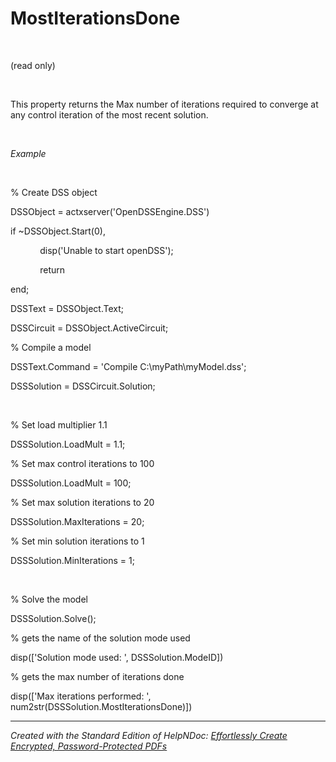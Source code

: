 # MostIterationsDone

&nbsp;

(read only)

&nbsp;

This property returns the Max number of iterations required to converge at any control iteration of the most recent solution.

&nbsp;

*Example*

&nbsp;

% Create DSS object

DSSObject = actxserver('OpenDSSEngine.DSS')

if ~DSSObject.Start(0),

&nbsp; &nbsp; &nbsp; &nbsp; &nbsp; &nbsp; disp('Unable to start openDSS');

&nbsp; &nbsp; &nbsp; &nbsp; &nbsp; &nbsp; return

end;

DSSText = DSSObject.Text;

DSSCircuit = DSSObject.ActiveCircuit;

% Compile a model &nbsp; &nbsp;

DSSText.Command = 'Compile C:\\myPath\\myModel.dss';

DSSSolution = DSSCircuit.Solution;

&nbsp;

% Set load multiplier 1.1

DSSSolution.LoadMult = 1.1;&nbsp;

% Set max control iterations to 100

DSSSolution.LoadMult = 100;&nbsp;

% Set max solution iterations to 20

DSSSolution.MaxIterations = 20;&nbsp;

% Set min solution iterations to 1

DSSSolution.MinIterations = 1;&nbsp;

&nbsp;

% Solve the model

DSSSolution.Solve();&nbsp;

% gets the name of the solution mode used

disp(\['Solution mode used: ', DSSSolution.ModeID\])

% gets the max number of iterations done

disp(\['Max iterations performed: ', num2str(DSSSolution.MostIterationsDone)\])

***
_Created with the Standard Edition of HelpNDoc: [Effortlessly Create Encrypted, Password-Protected PDFs](<https://www.helpndoc.com/step-by-step-guides/how-to-generate-an-encrypted-password-protected-pdf-document/>)_
